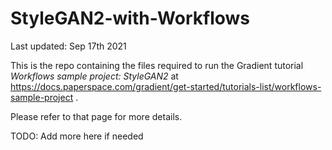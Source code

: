 # StyleGAN2-with-Workflows

Last updated: Sep 17th 2021

This is the repo containing the files required to run the Gradient tutorial *Workflows sample project: StyleGAN2* at https://docs.paperspace.com/gradient/get-started/tutorials-list/workflows-sample-project .

Please refer to that page for more details.

TODO: Add more here if needed
